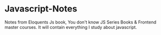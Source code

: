 # Javascript-Notes

Notes from Eloquents Js book, You don't know JS Series Books &amp; Frontend master courses. It will contain everything I study about javascript.
